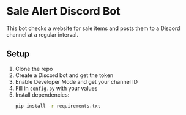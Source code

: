 # Sale Alert Discord Bot

This bot checks a website for sale items and posts them to a Discord channel at a regular interval.

## Setup

1. Clone the repo
2. Create a Discord bot and get the token
3. Enable Developer Mode and get your channel ID
4. Fill in `config.py` with your values
5. Install dependencies:
   ```bash
   pip install -r requirements.txt
   ```
